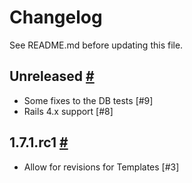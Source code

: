 # Changelog

See README.md before updating this file.

## Unreleased [#](https://github.com/enova/landable/compare/v1.7.1.rc1...master)
* Some fixes to the DB tests [#9]
* Rails 4.x support [#8]

## 1.7.1.rc1 [#](https://github.com/enova/landable/compare/v1.7.0...v1.7.1.rc1)
* Allow for revisions for Templates [#3]
